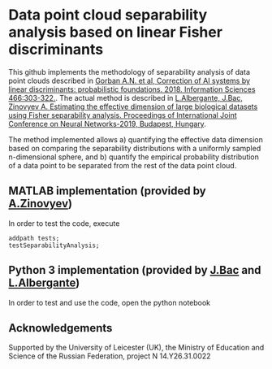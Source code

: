 # Data point cloud separability analysis based on linear Fisher discriminants

This github implements the methodology of separability analysis of data point clouds described in [Gorban A.N. et al, Correction of AI systems by linear discriminants: probabilistic foundations. 2018. Information Sciences 466:303-322.](https://www.sciencedirect.com/science/article/pii/S0020025518305607). The actual method is described in [L.Albergante, J.Bac, Zinovyev A. Estimating the effective dimension of large
biological datasets using Fisher separability analysis. Proceedings of International Joint Conference on Neural Networks-2019, Budapest, Hungary](https://arxiv.org/pdf/1901.06328.pdf).

The method implemented allows a) quantifying the effective data dimension based on comparing the separability distributions with a uniformly sampled n-dimensional sphere, and b) quantify the empirical probability distribution of a data point to be separated from the rest of the data point cloud.

## MATLAB implementation (provided by [A.Zinovyev](https://github.com/auranic))

In order to test the code, execute

	addpath tests;
	testSeparabilityAnalysis;

## Python 3 implementation (provided by [J.Bac](https://github.com/j-bac) and [L.Albergante](https://github.com/albluca))

In order to test and use the code, open the python notebook

## Acknowledgements

Supported by the University of Leicester (UK), the Ministry of Education and Science of the Russian Federation, project N 14.Y26.31.0022
